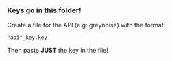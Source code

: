 ### Keys go in this folder!

Create a file for the API (e.g: greynoise) with the format:

    "api"_key.key

Then paste **JUST** the key in the file!
